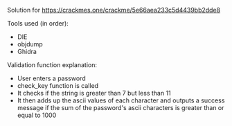 Solution for <https://crackmes.one/crackme/5e66aea233c5d4439bb2dde8>

Tools used (in order):

- DIE
- objdump
- Ghidra

Validation function explanation:

- User enters a password
- check_key function is called
- It checks if the string is greater than 7 but less than 11
- It then adds up the ascii values of each character and outputs a success message if the sum of the password's ascii characters is greater than or equal to 1000
